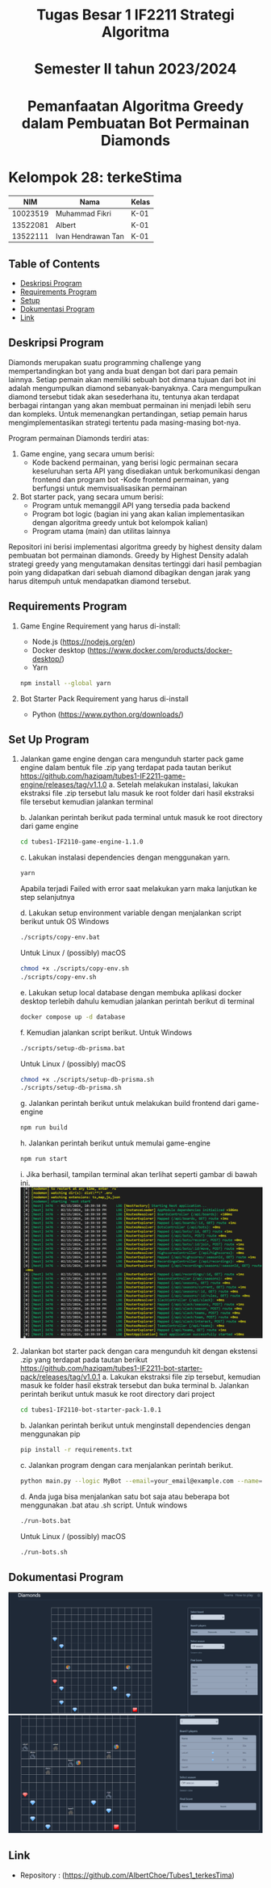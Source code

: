 <h1 align="center">Tugas Besar 1 IF2211 Strategi Algoritma</h1>
<h1 align="center"> Semester II tahun 2023/2024 </h1>
<h1 align="center"> Pemanfaatan Algoritma Greedy dalam Pembuatan Bot Permainan Diamonds </h1>

<h1 align=""> Kelompok 28: terkeStima </h1>

| NIM      | Nama               | Kelas |
| -------- | ------------------ | ----- |
| 10023519 | Muhammad Fikri     | K-01  |
| 13522081 | Albert             | K-01  |
| 13522111 | Ivan Hendrawan Tan | K-01  |

## Table of Contents

- [Deskripsi Program](#deskripsi-program)
- [Requirements Program](#requirements-program)
  <!-- - [Screenshots](#screenshots) -->
- [Setup](#set-up-program)
- [Dokumentasi Program](#Dokumentasi-Program)
- [Link](#link)
<!-- <!-- * [License](#license) -- -->

## Deskripsi Program

Diamonds merupakan suatu programming challenge yang mempertandingkan bot yang anda buat dengan bot dari para pemain lainnya. Setiap pemain akan memiliki sebuah bot dimana tujuan dari bot ini adalah mengumpulkan diamond sebanyak-banyaknya. Cara mengumpulkan diamond tersebut tidak akan sesederhana itu, tentunya akan terdapat berbagai rintangan yang akan membuat permainan ini menjadi lebih seru dan kompleks. Untuk memenangkan pertandingan, setiap pemain harus mengimplementasikan strategi tertentu pada masing-masing bot-nya.

Program permainan Diamonds terdiri atas:

1. Game engine, yang secara umum berisi:
   - Kode backend permainan, yang berisi logic permainan secara keseluruhan serta API yang disediakan untuk berkomunikasi dengan frontend dan program bot
     -Kode frontend permainan, yang berfungsi untuk memvisualisasikan permainan
2. Bot starter pack, yang secara umum berisi:
   - Program untuk memanggil API yang tersedia pada backend
   - Program bot logic (bagian ini yang akan kalian implementasikan dengan algoritma greedy untuk bot kelompok kalian)
   - Program utama (main) dan utilitas lainnya

Repositori ini berisi implementasi algoritma greedy by highest density dalam pembuatan bot permainan diamonds. Greedy by Highest Density adalah strategi greedy yang mengutamakan densitas tertinggi dari hasil pembagian poin yang didapatkan dari sebuah diamond dibagikan dengan jarak yang harus ditempuh untuk mendapatkan diamond tersebut.

## Requirements Program

1. Game Engine
   Requirement yang harus di-install:
   - Node.js (https://nodejs.org/en)
   - Docker desktop (https://www.docker.com/products/docker-desktop/)
   - Yarn
   ```bash
   npm install --global yarn
   ```
2. Bot Starter Pack
   Requirement yang harus di-install

   - Python (https://www.python.org/downloads/)

## Set Up Program

1.  Jalankan game engine dengan cara mengunduh starter pack game engine dalam bentuk file .zip yang terdapat pada tautan berikut https://github.com/haziqam/tubes1-IF2211-game-engine/releases/tag/v1.1.0
    a. Setelah melakukan instalasi, lakukan ekstraksi file .zip tersebut lalu masuk ke root folder dari hasil ekstraksi file tersebut kemudian jalankan terminal

    b. Jalankan perintah berikut pada terminal untuk masuk ke root directory dari game engine

    ```bash
    cd tubes1-IF2110-game-engine-1.1.0
    ```

    c. Lakukan instalasi dependencies dengan menggunakan yarn.

    ```bash
    yarn
    ```

    Apabila terjadi Failed with error saat melakukan yarn maka lanjutkan ke step selanjutnya

    d. Lakukan setup environment variable dengan menjalankan script berikut untuk OS Windows

    ```bash
    ./scripts/copy-env.bat
    ```

    Untuk Linux / (possibly) macOS

    ```bash
    chmod +x ./scripts/copy-env.sh
    ./scripts/copy-env.sh
    ```

    e. Lakukan setup local database dengan membuka aplikasi docker desktop terlebih dahulu kemudian jalankan perintah berikut di terminal

    ```bash
    docker compose up -d database
    ```

    f. Kemudian jalankan script berikut. Untuk Windows

    ```bash
    ./scripts/setup-db-prisma.bat
    ```

    Untuk Linux / (possibly) macOS

    ```bash
    chmod +x ./scripts/setup-db-prisma.sh
    ./scripts/setup-db-prisma.sh
    ```

    g. Jalankan perintah berikut untuk melakukan build frontend dari game-engine

    ```bash
    npm run build
    ```

    h. Jalankan perintah berikut untuk memulai game-engine

    ```bash
    npm run start
    ```

    i. Jika berhasil, tampilan terminal akan terlihat seperti gambar di bawah ini.
    ![alt text](img/image-2.png)

2.  Jalankan bot starter pack dengan cara mengunduh kit dengan ekstensi .zip yang terdapat pada tautan berikut https://github.com/haziqam/tubes1-IF2211-bot-starter-pack/releases/tag/v1.0.1
    a. Lakukan ekstraksi file zip tersebut, kemudian masuk ke folder hasil ekstrak tersebut dan buka terminal b. Jalankan perintah berikut untuk masuk ke root directory dari project

    ```bash
    cd tubes1-IF2110-bot-starter-pack-1.0.1
    ```

    b. Jalankan perintah berikut untuk menginstall dependencies dengan menggunakan pip

    ```bash
    pip install -r requirements.txt
    ```

    c. Jalankan program dengan cara menjalankan perintah berikut.

    ```bash
    python main.py --logic MyBot --email=your_email@example.com --name=your_name --password=your_password --team etimo
    ```

    d. Anda juga bisa menjalankan satu bot saja atau beberapa bot menggunakan .bat atau .sh script. Untuk windows

    ```bash
    ./run-bots.bat
    ```

    Untuk Linux / (possibly) macOS

    ```bash
    ./run-bots.sh
    ```

## Dokumentasi Program

![alt text](img/image.png)
![alt text](img/image-1.png)

<!-- ## Creator -->

## Link

- Repository : (https://github.com/AlbertChoe/Tubes1_terkesTima)
